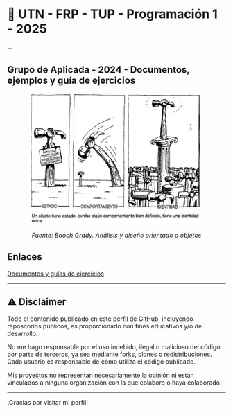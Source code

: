 # 👋 UTN - FRP - TUP - Programación 1 - 2025

--

## Grupo de Aplicada - 2024 - Documentos, ejemplos y guía de ejercicios 

<p align="center">
<img src="objeto.jpg" alt="Modularidad" width="400"/>
</p>

<p align="center"><em>
Fuente: Booch Grady. Análisis y diseño orientado a objetos 
</em></p>

## Enlaces
[Documentos y guías de ejercicios](https://docs.google.com/document/d/1qGPbiIwmllmy1YvXGmMJ7zKOhPzcun4a4mG60zK98cE/preview?tab=t.0)

---

## ⚠️ Disclaimer

Todo el contenido publicado en este perfil de GitHub, incluyendo repositorios públicos, es proporcionado con fines educativos y/o de desarrollo.

No me hago responsable por el uso indebido, ilegal o malicioso del código por parte de terceros, ya sea mediante forks, clones o redistribuciones. Cada usuario es responsable de cómo utiliza el código publicado.

Mis proyectos no representan necesariamente la opinión ni están vinculados a ninguna organización con la que colabore o haya colaborado.

---

¡Gracias por visitar mi perfil!
